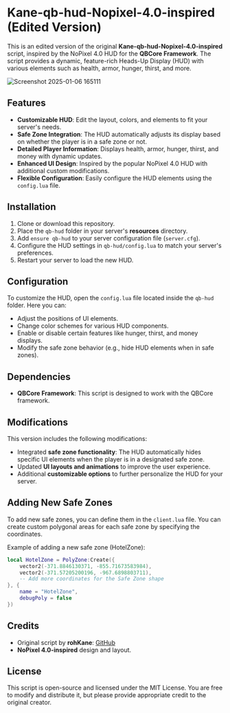 # Kane-qb-hud-Nopixel-4.0-inspired (Edited Version)

This is an edited version of the original **Kane-qb-hud-Nopixel-4.0-inspired** script, inspired by the NoPixel 4.0 HUD for the **QBCore Framework**. The script provides a dynamic, feature-rich Heads-Up Display (HUD) with various elements such as health, armor, hunger, thirst, and more.

![Screenshot 2025-01-06 165111](https://github.com/user-attachments/assets/93cdcd3d-4ac2-4664-8dbd-a14944ba6ef3)

## Features

- **Customizable HUD**: Edit the layout, colors, and elements to fit your server's needs.
- **Safe Zone Integration**: The HUD automatically adjusts its display based on whether the player is in a safe zone or not.
- **Detailed Player Information**: Displays health, armor, hunger, thirst, and money with dynamic updates.
- **Enhanced UI Design**: Inspired by the popular NoPixel 4.0 HUD with additional custom modifications.
- **Flexible Configuration**: Easily configure the HUD elements using the `config.lua` file.

## Installation

1. Clone or download this repository.
2. Place the `qb-hud` folder in your server's **resources** directory.
3. Add `ensure qb-hud` to your server configuration file (`server.cfg`).
4. Configure the HUD settings in `qb-hud/config.lua` to match your server's preferences.
5. Restart your server to load the new HUD.

## Configuration

To customize the HUD, open the `config.lua` file located inside the `qb-hud` folder. Here you can:

- Adjust the positions of UI elements.
- Change color schemes for various HUD components.
- Enable or disable certain features like hunger, thirst, and money displays.
- Modify the safe zone behavior (e.g., hide HUD elements when in safe zones).

## Dependencies

- **QBCore Framework**: This script is designed to work with the QBCore framework.

## Modifications

This version includes the following modifications:
- Integrated **safe zone functionality**: The HUD automatically hides specific UI elements when the player is in a designated safe zone.
- Updated **UI layouts and animations** to improve the user experience.
- Additional **customizable options** to further personalize the HUD for your server.

## Adding New Safe Zones

To add new safe zones, you can define them in the `client.lua` file. You can create custom polygonal areas for each safe zone by specifying the coordinates.

Example of adding a new safe zone (HotelZone):

```lua
local HotelZone = PolyZone:Create({
    vector2(-371.8846130371, -855.71673583984),
    vector2(-371.57205200196, -967.6898803711),
    -- Add more coordinates for the Safe Zone shape
}, {
    name = "HotelZone",
    debugPoly = false
})
```
## Credits

- Original script by **rohKane**: [GitHub](https://github.com/rohKane)
- **NoPixel 4.0-inspired** design and layout.

## License

This script is open-source and licensed under the MIT License. You are free to modify and distribute it, but please provide appropriate credit to the original creator.
